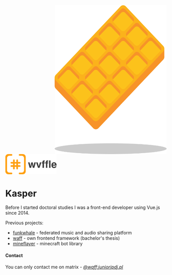 <img align="right" src="https://github.com/wvffle/wvffle/blob/master/waffle.svg" alt="Illustration of a css waffle from my codepen (https://codepen.io/wvffle/pen/EyJxwa)" width=350px height=465px style="z-index:9999" />
<img src="https://raw.githubusercontent.com/wvffle/wvffle-logo/master/logo-horizontal.svg" alt="[#] wvffle" width="160">


# Kasper

Before I started doctoral studies I was a front-end developer using Vue.js since 2014.

Previous projects:
- [funkwhale](https://funkwhale.audio/) - federated music and audio sharing platform
- [waff](https://github.com/wvffle/waff) - own frontend framework (bachelor's thesis)
- [mineflayer](https://github.com/PrismarineJS/mineflayer) - minecraft bot library

#### Contact
You can only contact me on matrix - *[@waff:juniorjpdj.pl](https://matrix.to/#/@waff:juniorjpdj.pl)*
